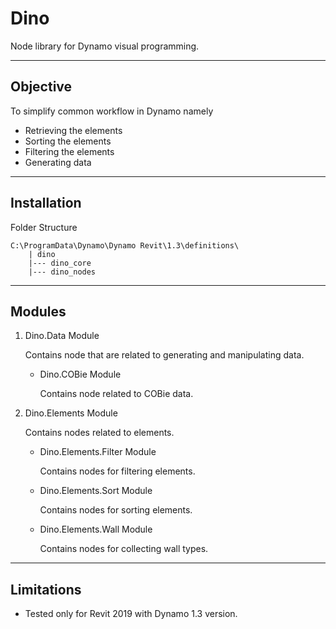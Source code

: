 # Dino
Node library for Dynamo visual programming.

---
## Objective
To simplify common workflow in Dynamo namely
* Retrieving the elements
* Sorting the elements
* Filtering the elements
* Generating data

---
## Installation
Folder Structure
```
C:\ProgramData\Dynamo\Dynamo Revit\1.3\definitions\
    | dino
    |--- dino_core
    |--- dino_nodes
```

---
## Modules
1. Dino.Data Module

    Contains node that are related to generating and manipulating data.

    * Dino.COBie Module

        Contains node related to COBie data.

2. Dino.Elements Module

    Contains nodes related to elements.

    * Dino.Elements.Filter Module

        Contains nodes for filtering elements.
        
    * Dino.Elements.Sort Module
       
        Contains nodes for sorting elements.

    * Dino.Elements.Wall Module
       
        Contains nodes for collecting wall types.
---
## Limitations
* Tested only for Revit 2019 with Dynamo 1.3 version.
